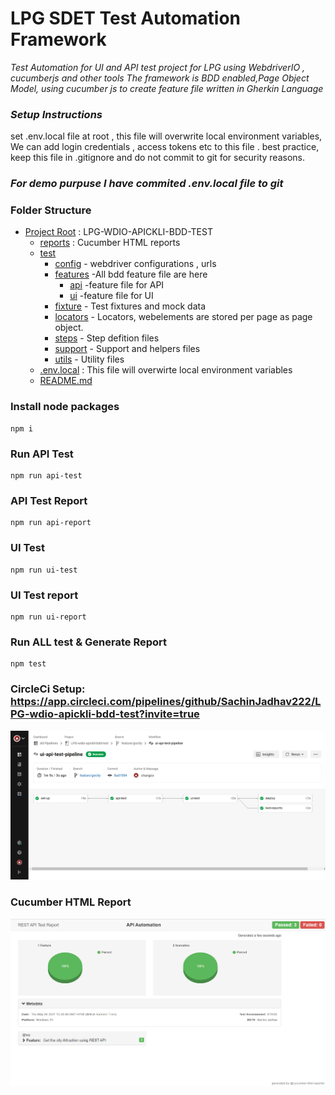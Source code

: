 # LPG SDET Test Automation Framework
*Test Automation for UI and API test project for LPG  using WebdriverIO , cucumberjs   and other tools
 The framework is BDD enabled,Page Object Model,  using cucumber js to create feature file written in Gherkin Language*


### *Setup Instructions*
set .env.local file at root , this file will overwrite local environment variables, We can add login credentials ,  access tokens etc to this file .  best practice, keep this file in .gitignore and do not commit to git for security reasons. 
### *For demo purpuse I have commited .env.local file to git*

### Folder Structure
* [Project Root](./tree-md) : LPG-WDIO-APICKLI-BDD-TEST
    * [reports](./reports)  : Cucumber HTML reports
    * [test](./test)
        * [config](./test/config) - webdriver configurations , urls
        * [features](./test/features) -All bdd feature file are here
          * [api](./test/features/api) -feature file for API
          * [ui](./test/features/ui) -feature file for UI
        * [fixture](./test/fixtures) - Test fixtures and mock data
        * [locators](./test/locators) - Locators, webelements are stored per page as page object.
        * [steps](./test/steps) - Step defition files
        * [support](./test/support) - Support and helpers  files
        * [utils](./test/utils) - Utility files
  * [.env.local](./.env.local) : This file will overwirte local environment variables 
  * [README.md](./README.md)
 

### Install node packages
```
npm i

```

### Run API Test
```
npm run api-test
```
### API Test Report
```
npm run api-report
```
### UI Test
```
npm run ui-test
```
### UI Test report
```
npm run ui-report
```
### Run ALL test & Generate Report 
```
npm test
```

### CircleCi Setup: https://app.circleci.com/pipelines/github/SachinJadhav222/LPG-wdio-apickli-bdd-test?invite=true

![Alt text](test/fixtures/CircleCi.PNG?raw=true "Optional Title")

### Cucumber HTML Report

![Alt text](test/fixtures/CucumberReport.PNG?raw=true "Optional Title")


 